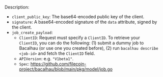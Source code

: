 Description:

* `client_public_key`: The base64-encoded public key of the client.
* `signature`: A base64-encoded signature of the `data` attribute, signed by the client.
* `job_create_payload`:
    * `ClientID`: Request must specify a `ClientID`. To retrieve your `ClientID`, you can do the following: (1) submit a dummy job to Bacalhau (or use one you created before), (2) run `bacalhau describe <job-id>` and fetch the `ClientID` field.
	* `APIVersion`: e.g. `"V1beta1"`.
    * `Spec`: https://github.com/filecoin-project/bacalhau/blob/main/pkg/model/job.go
